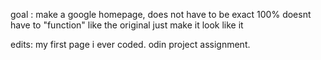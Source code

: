 goal : make a google homepage, does not have to be exact 100%
doesnt have to "function" like the original just make it look like it


edits: my first page i ever coded. odin project assignment.
